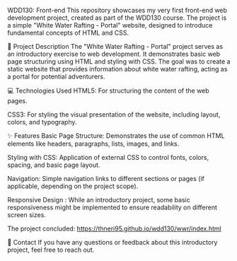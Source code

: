 
WDD130: Front-end 
This repository showcases my very first front-end web development project, created as part of the WDD130 course. The project is a simple "White Water Rafting - Portal" website, designed to introduce fundamental concepts of HTML and CSS.

🌊 Project Description
The "White Water Rafting - Portal" project serves as an introductory exercise to web development. It demonstrates basic web page structuring using HTML and styling with CSS. The goal was to create a static website that provides information about white water rafting, acting as a portal for potential adventurers.

💻 Technologies Used
HTML5: For structuring the content of the web pages.

CSS3: For styling the visual presentation of the website, including layout, colors, and typography.

✨ Features
Basic Page Structure: Demonstrates the use of common HTML elements like headers, paragraphs, lists, images, and links.

Styling with CSS: Application of external CSS to control fonts, colors, spacing, and basic page layout.

Navigation: Simple navigation links to different sections or pages (if applicable, depending on the project scope).

Responsive Design : While an introductory project, some basic responsiveness might be implemented to ensure readability on different screen sizes.

The project concluded: https://thneri95.github.io/wdd130/wwr/index.html

📧 Contact
If you have any questions or feedback about this introductory project, feel free to reach out.

